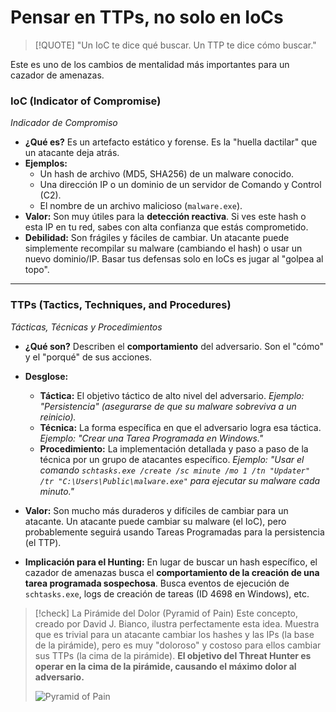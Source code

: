 # Pensar en TTPs, no solo en IoCs

> [!QUOTE] "Un IoC te dice qué buscar. Un TTP te dice cómo buscar."

Este es uno de los cambios de mentalidad más importantes para un cazador de amenazas.

### IoC (Indicator of Compromise)
*Indicador de Compromiso*

-   **¿Qué es?** Es un artefacto estático y forense. Es la "huella dactilar" que un atacante deja atrás.
-   **Ejemplos:**
    -   Un hash de archivo (MD5, SHA256) de un malware conocido.
    -   Una dirección IP o un dominio de un servidor de Comando y Control (C2).
    -   El nombre de un archivo malicioso (`malware.exe`).
-   **Valor:** Son muy útiles para la **detección reactiva**. Si ves este hash o esta IP en tu red, sabes con alta confianza que estás comprometido.
-   **Debilidad:** Son frágiles y fáciles de cambiar. Un atacante puede simplemente recompilar su malware (cambiando el hash) o usar un nuevo dominio/IP. Basar tus defensas solo en IoCs es jugar al "golpea al topo".

---

### TTPs (Tactics, Techniques, and Procedures)
*Tácticas, Técnicas y Procedimientos*

-   **¿Qué son?** Describen el **comportamiento** del adversario. Son el "cómo" y el "porqué" de sus acciones.
-   **Desglose:**
    -   **Táctica:** El objetivo táctico de alto nivel del adversario. *Ejemplo: "Persistencia" (asegurarse de que su malware sobreviva a un reinicio).*
    -   **Técnica:** La forma específica en que el adversario logra esa táctica. *Ejemplo: "Crear una Tarea Programada en Windows."*
    -   **Procedimiento:** La implementación detallada y paso a paso de la técnica por un grupo de atacantes específico. *Ejemplo: "Usar el comando `schtasks.exe /create /sc minute /mo 1 /tn "Updater" /tr "C:\Users\Public\malware.exe"` para ejecutar su malware cada minuto."*

-   **Valor:** Son mucho más duraderos y difíciles de cambiar para un atacante. Un atacante puede cambiar su malware (el IoC), pero probablemente seguirá usando Tareas Programadas para la persistencia (el TTP).
-   **Implicación para el Hunting:** En lugar de buscar un hash específico, el cazador de amenazas busca el **comportamiento de la creación de una tarea programada sospechosa**. Busca eventos de ejecución de `schtasks.exe`, logs de creación de tareas (ID 4698 en Windows), etc.

> [!check] La Pirámide del Dolor (Pyramid of Pain)
> Este concepto, creado por David J. Bianco, ilustra perfectamente esta idea. Muestra que es trivial para un atacante cambiar los hashes y las IPs (la base de la pirámide), pero es muy "doloroso" y costoso para ellos cambiar sus TTPs (la cima de la pirámide). **El objetivo del Threat Hunter es operar en la cima de la pirámide, causando el máximo dolor al adversario.**
> 
> ![Pyramid of Pain](https://detect-respond.io/pyramid.png)